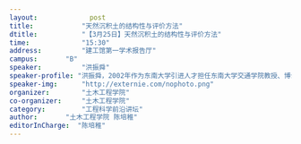 ```yaml
---
layout: 			post
title:       	  "天然沉积土的结构性与评价方法"
dtitle:      	  "【3月25日】天然沉积土的结构性与评价方法"
time: 		  	  "15:30"
address:	  	  "建工馆第一学术报告厅"
campus:	  	  "B"
speaker:	   	  "洪振舜"
speaker-profile: "洪振舜，2002年作为东南大学引进人才担任东南大学交通学院教授、博士生导师。作为项目负责人，已经承担了国家基金面上项目4项、国家高新技术研究发展计划（863计划）项目1项、973课题1项，南水北调重大工程创新项目3项等。发表了30多篇SCI收录学术论文，其中在岩土工程的顶级期刊Géotechnique、Journal of Geotechnical and Geoenvironmental Engineering-ASCE、Canadian Geotechnical Journal、Soils and Foundations、Geotechnical Testing Journal-ASTM等国际刊物上发表论文10多篇。"
speaker-img:	  "http://externie.com/nophoto.png"
organizer:		  "土木工程学院"
co-organizer:	  "土木工程学院"
category:		  "工程科学前沿讲坛"
author:		  "土木工程学院 陈培稚"
editorInCharge:  "陈培稚"
---
```


